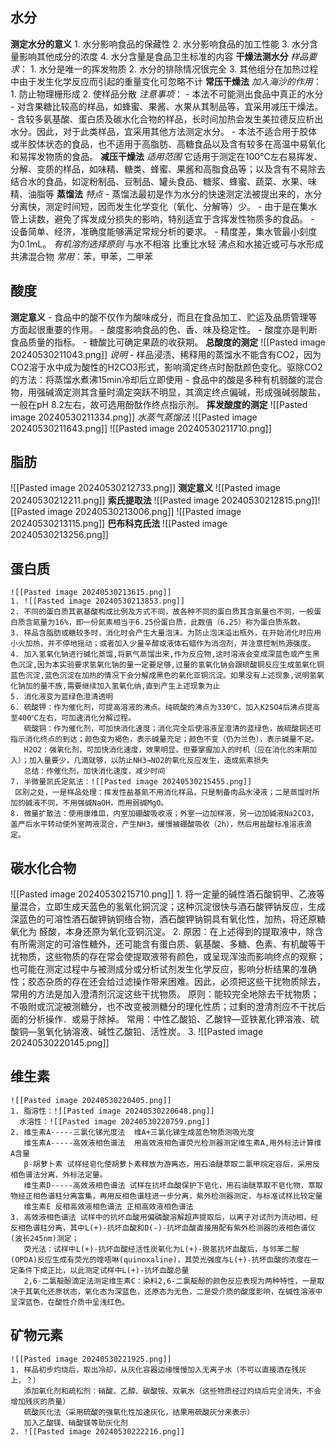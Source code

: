 ## 水分
**测定水分的意义**
	1. 水分影响食品的保藏性
	2. 水分影响食品的加工性能 
	3. 水分含量影响其他成分的浓度 
	4. 水分含量是食品卫生标准的内容
**干燥法测水分**
	*样品要求*：
		1. 水分是唯一的挥发物质
		2. 水分的排除情况很完全
		3.  其他组分在加热过程中由于发生化学反应而引起的重量变化可忽略不计
**常压干燥法**
	*加入海沙的作用*：
		1. 防止物理栅形成
		2. 使样品分散
	*注意事项*：
		- 本法不可能测出食品中真正的水分
		- 对含果糖比较高的样品，如蜂蜜、果酱、水果从其制品等，宜采用减压干燥法。
		- 含较多氨基酸、蛋白质及碳水化合物的样品，长时间加热会发生美拉德反应析出水分。因此，对于此类样品，宜采用其他方法测定水分。
		-  本法不适合用于胶体或半胶体状态的食品，也不适用于高脂肪、高糖食品以及含有较多在高温中易氧化和易挥发物质的食品。
**减压干燥法** 
	*适用范围*
		它适用于测定在100℃左右易挥发、分解、变质的样品，如味精、糖类、蜂蜜、果酱和高脂食品等；以及含有不易除去结合水的食品，如淀粉制品、豆制品、罐头食品、糖浆、蜂蜜、蔬菜、水果、味精、油脂等
**蒸馏法**
	*特点*
		- 蒸馏法最初是作为水分的快速测定法被提出来的，水分分离快，测定时间短，因而发生化学变化（氧化、分解等）少。
		- 由于是在集水管上读数，避免了挥发成分损失的影响，特别适宜于含挥发性物质多的食品。
		- 设备简单、经济，准确度能够满足常规分析的要求。
		- 精度差，集水管最小刻度为0.1mL。
	*有机溶剂选择原则*
		与水不相溶
		比重比水轻
		沸点和水接近或可与水形成共沸混合物
		*常用*：苯，甲苯，二甲苯
## 酸度
**测定意义**
	- 食品中的酸不仅作为酸味成分，而且在食品加工、贮运及品质管理等方面起很重要的作用。
	- 酸度影响食品的色、香、味及稳定性。
	- 酸度亦是判断食品质量的指标。
	- 糖酸比可确定果蔬的收获期。
**总酸度的测定**
	![[Pasted image 20240530211043.png]]
	*说明*
		- 样品浸渍、稀释用的蒸馏水不能含有CO2，因为CO2溶于水中成为酸性的H2CO3形式，影响滴定终点时酚酞颜色变化。驱除CO2的方法：将蒸馏水煮沸15min冷却后立即使用
		- 食品中的酸是多种有机弱酸的混合物，用强碱滴定测其含量时滴定突跃不明显，其滴定终点偏碱，形成强碱弱酸盐，一般在pH 8.2左右，故可选用酚酞作终点指示剂。
**挥发酸度的测定**
	![[Pasted image 20240530211334.png]]
	*水蒸气蒸馏法*
	![[Pasted image 20240530211643.png]]
		![[Pasted image 20240530211710.png]]
## 脂肪
![[Pasted image 20240530212733.png]]
**测定意义**
	![[Pasted image 20240530212211.png]]
**索氏提取法**
	![[Pasted image 20240530212815.png]]![[Pasted image 20240530213006.png]]
	![[Pasted image 20240530213115.png]]
**巴布科克氏法**
	![[Pasted image 20240530213256.png]]
## 蛋白质
	![[Pasted image 20240530213615.png]]
	1. ![[Pasted image 20240530213853.png]]
	2. 不同的蛋白质其氨基酸构成比例及方式不同，故各种不同的蛋白质其含氮量也不同，一般蛋白质含氮量为16%，即一份氮素相当于6.25份蛋白质，此数值（6.25）称为蛋白质系数。
	3. 样品含脂肪或糖较多时，消化时会产生大量泡沫。为防止泡沫溢出瓶外，在开始消化时应用小火加热，并不停地摇动；或者加入少量辛醇或液体石蜡作为消泡剂，并注意控制热源强度。
	4. 加入氢氧化钠进行碱化蒸馏,将氨气蒸馏出来,作为反应物,这时溶液会变成深蓝色或产生黑色沉淀,因为本实验要求氢氧化钠的量一定要足够,过量的氢氧化钠会跟硫酸铜反应生成氢氧化铜蓝色沉淀,蓝色沉淀在加热的情况下会分解成黑色的氧化亚铜沉淀。如果没有上述现象,说明氢氧化钠加的量不族,需要继续加入氢氧化纳,直到产生上述现象为止
	5. 消化液变为蓝绿色澄清透明
	6. 硫酸钾：作为催化剂，可提高溶液的沸点。纯硫酸的沸点为330℃，加入K2SO4后沸点提高至400℃左右，可加速消化分解过程。
	   硫酸铜：作为催化剂，可加快消化速度；消化完全后使溶液呈澄清的蓝绿色，故硫酸铜还可指示消化终点的到达；颜色变为褐色，表示碱量充足；颜色不变（仍为兰色），表示碱量不足。
	   H2O2：强氧化剂，可加快消化速度，效果明显。但要掌握加入的时机（应在消化的末期加入）；加入量要少，几滴就够，以防止NH3→NO2的氧化反应发生，造成氮素损失
	   总结：作催化剂，加快消化速度，减少时间
	7. 半微量凯氏定氮法：![[Pasted image 20240530215455.png]]
	 区别之处，一是样品处理：挥发性盐基氮不用消化样品，只是制备肉品水浸液；二是蒸馏时所加的碱液不同，不用强碱NaOH，而用弱碱MgO。
	8. 微量扩散法：使用康维皿，内室加硼酸吸收液；外室一边加样液，另一边加碱液Na2CO3，盖严后水平转动使外室两液混合，产生NH3，缓慢被硼酸吸收（2h），然后用盐酸标准溶液滴定。
## 碳水化合物
![[Pasted image 20240530215710.png]]
	1. 将一定量的碱性酒石酸铜甲、乙液等量混合，立即生成天蓝色的氢氧化铜沉淀；这种沉淀很快与酒石酸钾钠反应，生成深蓝色的可溶性酒石酸钾钠铜络合物，酒石酸钾钠铜具有氧化性，加热，将还原糖氧化为 醛酸，本身还原为氧化亚铜沉淀。
	2. 原因：在上述得到的提取液中，除含有所需测定的可溶性糖外，还可能含有蛋白质、氨基酸、多糖、色素、有机酸等干扰物质，这些物质的存在常会使提取液带有颜色，或呈现浑浊而影响终点的观察；也可能在测定过程中与被测成分或分析试剂发生化学反应，影响分析结果的准确性；胶态杂质的存在还会给过滤操作带来困难。因此，必须把这些干扰物质除去，常用的方法是加入澄清剂沉淀这些干扰物质。 
	   原则：能较完全地除去干扰物质；不吸附或沉淀被测糖分，也不改变被测糖分的理化性质；过剩的澄清剂应不干扰后面的分析操作．或易于除掉。
	   常用：中性乙酸铅、乙酸锌—亚铁氰化钾溶液、硫酸铜—氢氧化钠溶液、碱性乙酸铅、活性炭。 
	3. ![[Pasted image 20240530220145.png]]
## 维生素

	![[Pasted image 20240530220405.png]]
	1. 脂溶性：![[Pasted image 20240530220648.png]]
	  水溶性：![[Pasted image 20240530220759.png]]
	2. 维生素A-----三氯化锑光度法  维A+三氯化锑生成蓝色物质测吸光度
	   维生素A-----高效液相色谱法  用高效液相色谱荧光检测器测定维生素A,用外标法计算维A含量
	   β-胡萝卜素 试样经皂化使胡萝卜素释放为游离态，用石油醚萃取二氯甲烷定容后，采用反相色谱法分离，外标法定量。
	   维生素D-----高效液相色谱法 试样在抗坏血酸保护下皂化，用石油醚萃取不皂化物，萃取物经正相色谱柱分离富集，再用反相色谱柱进一步分离，紫外检测器测定，与标准试样比较定量
	   维生素E 反相高效液相色谱法 正相高效液相色谱法
	3. 高效液相色谱法 试样中的抗坏血酸用偏磷酸溶解超声提取后，以离子对试剂为流动相，经反相色谱柱分离，其中L(+)-抗坏血酸和D(-)-抗坏血酸直接用配有紫外检测器的液相色谱仪(波长245nm)测定；
	   荧光法：试样中L(+)-抗坏血酸经活性炭氧化为L(+)-脱氢抗坏血酸后，与邻苯二胺(OPDA)反应生成有荧光的喹唔啉(quinoxaline)，其荧光强度与L(+)-抗坏血酸的浓度在一定条件下成正比，以此测定试样中L(+)-抗坏血酸总量
	   2,6-二氯靛酚滴定法测定维生素C：染料2,6-二氯靛酚的颜色反应表现为两种特性，一是取决于其氧化还原状态，氧化态为深蓝色，还原态为无色，二是受介质的酸度影响，在碱性溶液中呈深蓝色，在酸性介质中呈浅红色。
## 矿物元素
	![[Pasted image 20240530221925.png]]
	1. 样品初步灼烧后，取出冷却，从灰化容器边缘慢慢加入无离子水（不可以直接洒在残灰上，？）
	   添加氧化剂和疏松剂：硝酸、乙醇、碳酸铵、双氧水（这些物质经过灼烧后完全消失，不会增加残灰的质量）
	   硫酸灰化法（采用硫酸的强氧化性加速灰化，结果用硫酸灰分来表示）
	   加入乙酸镁、硝酸镁等助灰化剂
	2. ![[Pasted image 20240530222216.png]]
